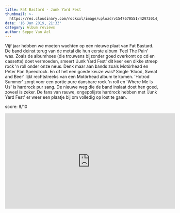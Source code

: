 ```yaml
---
title: Fat Bastard - Junk Yard Fest
thumbnail: >-
  https://res.cloudinary.com/rockxxl/image/upload/v1547670551/42972014_10157759574071729_5371798657479737344_n.jpg
date: '16 Jan 2019, 21:33'
category: Album reviews
author: Seppe Van Ael
---
```

Vijf jaar hebben we moeten wachten op een nieuwe plaat van Fat Bastard. De band deinst terug van de metal die hun eerste album 'Feel The Pain' was. Zoals de albumhoes (die trouwens bijzonder goed overkomt op cd en cassette) doet vermoeden, smeert 'Junk Yard Fest' dit keer een dikke streep rock 'n roll onder onze neus. Denk maar aan bands zoals Motörhead en Peter Pan Speedrock. En of het een goede keuze was? Single 'Blood, Sweat and Beer' lijkt rechtstreeks van een Motörhead album te komen. 'Hotrod Summer' zorgt voor een portie pure dansbare rock 'n roll en 'Where Me Is Us' is hardrock pur sang. De nieuwe weg die de band inslaat doet hen goed, zoveel is zeker. De fans van rauwe, ongepolijste hardrock hebben met 'Junk Yard Fest' er weer een plaatje bij om volledig op lost te gaan.

score: 8/10

<iframe width="560" height="315" src="https://www.youtube.com/embed/zg5C6m5CMU8" frameborder="0" allow="accelerometer; autoplay; encrypted-media; gyroscope; picture-in-picture" allowfullscreen></iframe>
